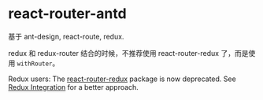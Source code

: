 # react-router-antd
基于 ant-design, react-route, redux.

redux 和 redux-router 结合的时候，不推荐使用 react-router-redux 了，而是使用 `withRouter`。


Redux users: The [react-router-redux](https://github.com/ReactTraining/react-router/tree/5345a820818c8d43ac923558670538a479ac2234/packages/react-router-redux) package is now deprecated. See [Redux Integration](https://reacttraining.com/react-router/web/guides/redux-integration) for a better approach.
